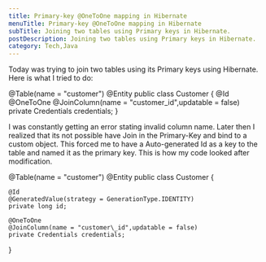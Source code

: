 ```yaml
---
title: Primary-key @OneToOne mapping in Hibernate
menuTitle: Primary-key @OneToOne mapping in Hibernate
subTitle: Joining two tables using Primary keys in Hibernate.
postDescription: Joining two tables using Primary keys in Hibernate.
category: Tech,Java
---
```

Today was trying to join two tables using its Primary keys using Hibernate. Here is what I tried to do:

@Table(name = "customer")
@Entity
public class Customer {
    @Id
    @OneToOne
    @JoinColumn(name = "customer\_id",updatable = false)
    private Credentials credentials;
}

I was constantly getting an error stating invalid column name. Later then I realized that its not possible have Join in the Primary-Key and bind to a custom object. This forced me to have a Auto-generated Id as a key to the table and named it as the primary key. This is how my code looked after modification.

@Table(name = "customer")
@Entity
public class Customer {

    @Id
    @GeneratedValue(strategy = GenerationType.IDENTITY)
    private long id;

    @OneToOne
    @JoinColumn(name = "customer\_id",updatable = false)
    private Credentials credentials;
}